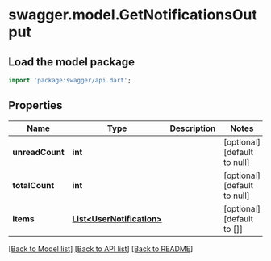 # swagger.model.GetNotificationsOutput

## Load the model package
```dart
import 'package:swagger/api.dart';
```

## Properties
Name | Type | Description | Notes
------------ | ------------- | ------------- | -------------
**unreadCount** | **int** |  | [optional] [default to null]
**totalCount** | **int** |  | [optional] [default to null]
**items** | [**List&lt;UserNotification&gt;**](UserNotification.md) |  | [optional] [default to []]

[[Back to Model list]](../README.md#documentation-for-models) [[Back to API list]](../README.md#documentation-for-api-endpoints) [[Back to README]](../README.md)


